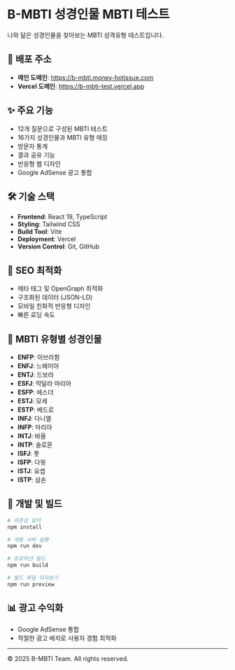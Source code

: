 # B-MBTI 성경인물 MBTI 테스트

나와 닮은 성경인물을 찾아보는 MBTI 성격유형 테스트입니다.

## 🚀 배포 주소
- **메인 도메인**: https://b-mbti.money-hotissue.com
- **Vercel 도메인**: https://b-mbti-test.vercel.app

## ✨ 주요 기능
- 12개 질문으로 구성된 MBTI 테스트
- 16가지 성경인물과 MBTI 유형 매칭
- 방문자 통계
- 결과 공유 기능
- 반응형 웹 디자인
- Google AdSense 광고 통합

## 🛠 기술 스택
- **Frontend**: React 19, TypeScript
- **Styling**: Tailwind CSS
- **Build Tool**: Vite
- **Deployment**: Vercel
- **Version Control**: Git, GitHub

## 📝 SEO 최적화
- 메타 태그 및 OpenGraph 최적화
- 구조화된 데이터 (JSON-LD)
- 모바일 친화적 반응형 디자인
- 빠른 로딩 속도

## 🎯 MBTI 유형별 성경인물
- **ENFP**: 아브라함
- **ENFJ**: 느헤미야
- **ENTJ**: 드보라
- **ESFJ**: 막달라 마리아
- **ESFP**: 에스더
- **ESTJ**: 모세
- **ESTP**: 베드로
- **INFJ**: 다니엘
- **INFP**: 마리아
- **INTJ**: 바울
- **INTP**: 솔로몬
- **ISFJ**: 룻
- **ISFP**: 다윗
- **ISTJ**: 요셉
- **ISTP**: 삼손

## 🚀 개발 및 빌드
```bash
# 의존성 설치
npm install

# 개발 서버 실행
npm run dev

# 프로덕션 빌드
npm run build

# 빌드 파일 미리보기
npm run preview
```

## 📊 광고 수익화
- Google AdSense 통합
- 적절한 광고 배치로 사용자 경험 최적화

---

© 2025 B-MBTI Team. All rights reserved.
